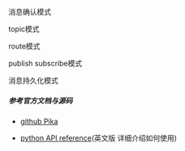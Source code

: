 消息确认模式

topic模式

route模式

publish subscribe模式

消息持久化模式


















##### 参考官方文档与源码
- [github Pika](https://github.com/pika/pika)


- [python API reference](https://pika.readthedocs.io/en/latest/intro.html)(英文版  详细介绍如何使用)
